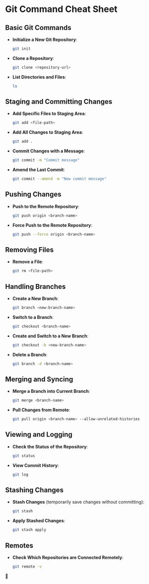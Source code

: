 # Git Command Cheat Sheet

## Basic Git Commands

- **Initialize a New Git Repository**:
    ```bash
    git init
    ```

- **Clone a Repository**:
    ```bash
    git clone <repository-url>
    ```

- **List Directories and Files**:
    ```bash
    ls
    ```
    

## Staging and Committing Changes

- **Add Specific Files to Staging Area**:
    ```bash
    git add <file-path>
    ```

- **Add All Changes to Staging Area**:
    ```bash
    git add .
    ```

- **Commit Changes with a Message**:
    ```bash
    git commit -m "Commit message"
    ```

- **Amend the Last Commit**:
    ```bash
    git commit --amend -m "New commit message"
    ```

## Pushing Changes

- **Push to the Remote Repository**:
    ```bash
    git push origin <branch-name>
    ```

- **Force Push to the Remote Repository**:
    ```bash
    git push --force origin <branch-name>
    ```

## Removing Files

- **Remove a File**:
    ```bash
    git rm <file-path>
    ```

## Handling Branches

- **Create a New Branch**:
    ```bash
    git branch <new-branch-name>
    ```

- **Switch to a Branch**:
    ```bash
    git checkout <branch-name>
    ```

- **Create and Switch to a New Branch**:
    ```bash
    git checkout -b <new-branch-name>
    ```

- **Delete a Branch**:
    ```bash
    git branch -d <branch-name>
    ```

## Merging and Syncing

- **Merge a Branch into Current Branch**:
    ```bash
    git merge <branch-name>
    ```

- **Pull Changes from Remote**:
    ```bash
    git pull origin <branch-name> --allow-unrelated-histories
    ```

## Viewing and Logging

- **Check the Status of the Repository**:
    ```bash
    git status
    ```

- **View Commit History**:
    ```bash
    git log
    ```

## Stashing Changes

- **Stash Changes** (temporarily save changes without committing):
    ```bash
    git stash
    ```

- **Apply Stashed Changes**:
    ```bash
    git stash apply
    ```

## Remotes

- **Check Which Repositories are Connected Remotely**:
    ```bash
    git remote -v
    ```

 🚀
